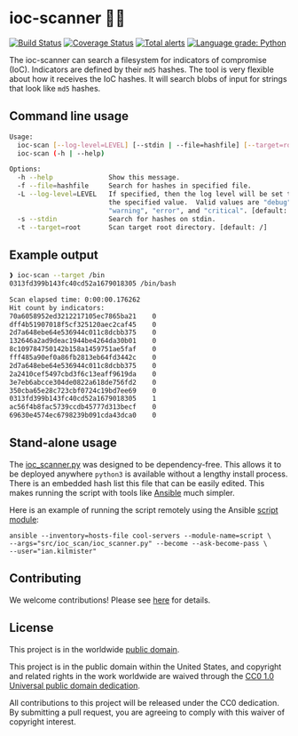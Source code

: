# ioc-scanner 🔎🆖 #

[![Build Status](https://travis-ci.com/cisagov/ioc-scanner.svg?branch=develop)](https://travis-ci.com/cisagov/ioc-scanner)
[![Coverage Status](https://coveralls.io/repos/github/cisagov/ioc-scanner/badge.svg?branch=develop)](https://coveralls.io/github/cisagov/ioc-scanner?branch=develop)
[![Total alerts](https://img.shields.io/lgtm/alerts/g/cisagov/ioc-scanner.svg?logo=lgtm&logoWidth=18)](https://lgtm.com/projects/g/cisagov/ioc-scanner/alerts/)
[![Language grade: Python](https://img.shields.io/lgtm/grade/python/g/cisagov/ioc-scanner.svg?logo=lgtm&logoWidth=18)](https://lgtm.com/projects/g/cisagov/ioc-scanner/context:python)

The ioc-scanner can search a filesystem for indicators of compromise (IoC).
Indicators are defined by their `md5` hashes.  The tool is very flexible
about how it receives the IoC hashes.  It will search blobs of input for
strings that look like `md5` hashes.

## Command line usage ##

```bash
Usage:
  ioc-scan [--log-level=LEVEL] [--stdin | --file=hashfile] [--target=root]
  ioc-scan (-h | --help)

Options:
  -h --help              Show this message.
  -f --file=hashfile     Search for hashes in specified file.
  -L --log-level=LEVEL   If specified, then the log level will be set to
                         the specified value.  Valid values are "debug", "info",
                         "warning", "error", and "critical". [default: warning]
  -s --stdin             Search for hashes on stdin.
  -t --target=root       Scan target root directory. [default: /]
```

## Example output ##

```bash
❱ ioc-scan --target /bin
0313fd399b143fc40cd52a1679018305 /bin/bash

Scan elapsed time: 0:00:00.176262
Hit count by indicators:
70a6058952ed3212217105ec7865ba21    0
dff4b51907018f5cf325120aec2caf45    0
2d7a648ebe64e536944c011c8dcbb375    0
132646a2ad9deac1944be4264da30b01    0
8c109784750142b158a1459751ae5faf    0
fff485a90ef0a86fb2813eb64fd3442c    0
2d7a648ebe64e536944c011c8dcbb375    0
2a2410cef5497cbd3f6c13eaff9619da    0
3e7eb6abcce304de0822a618de756fd2    0
350cba65e28c723cbf0724c19bd7ee69    0
0313fd399b143fc40cd52a1679018305    1
ac56f4b8fac5739ccdb45777d313becf    0
69630e4574ec6798239b091cda43dca0    0
```

## Stand-alone usage ##

The [ioc_scanner.py](src/ioc_scan/ioc_scanner.py) was designed to be
dependency-free.  This allows it to be deployed anywhere `python3` is
available without a lengthy install process.  There is an embedded hash
list this file that can be easily edited.  This makes running the script
with tools like [Ansible](https://www.ansible.com) much simpler.

Here is an example of running the script remotely using the Ansible
[script module](https://docs.ansible.com/ansible/latest/modules/script_module.html):

```console
ansible --inventory=hosts-file cool-servers --module-name=script \
--args="src/ioc_scan/ioc_scanner.py" --become --ask-become-pass \
--user="ian.kilmister"
```

## Contributing ##

We welcome contributions!  Please see [here](CONTRIBUTING.md) for
details.

## License ##

This project is in the worldwide [public domain](LICENSE).

This project is in the public domain within the United States, and
copyright and related rights in the work worldwide are waived through
the [CC0 1.0 Universal public domain
dedication](https://creativecommons.org/publicdomain/zero/1.0/).

All contributions to this project will be released under the CC0
dedication. By submitting a pull request, you are agreeing to comply
with this waiver of copyright interest.
